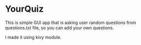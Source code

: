 # YourQuiz
This is simple GUI app that is asking user random questions from questions.txt file, so you can add your own questions.

I made it using kivy module.
